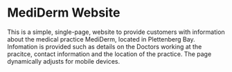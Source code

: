# MediDerm Website
This is a simple, single-page, website to provide customers with information
about the medical practice MediDerm, located in Plettenberg Bay. Infomation
is provided such as details on the Doctors working at the pracitce, contact
information and the location of the practice. The page dynamically adjusts for mobile devices.